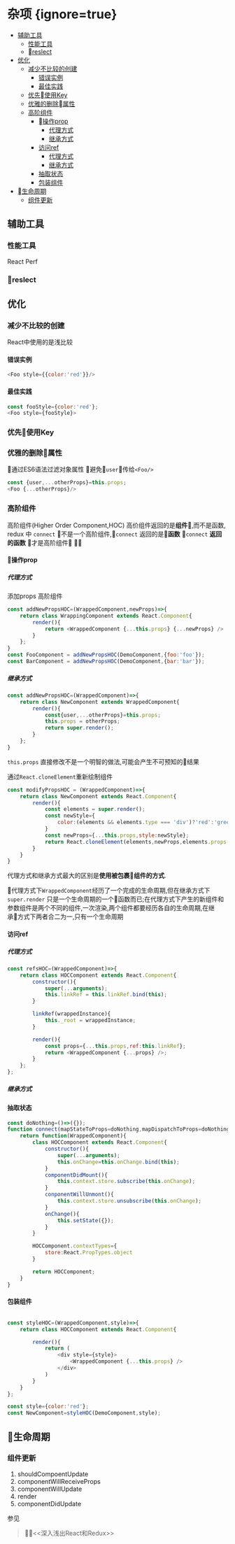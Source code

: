# 杂项 {ignore=true}

<!-- @import "[TOC]" {cmd="toc" depthFrom=1 depthTo=6 orderedList=false} -->

<!-- code_chunk_output -->

* [辅助工具](#辅助工具)
	* [性能工具](#性能工具)
	* [reslect](#reslect)
* [优化](#优化)
	* [减少不比较的创建](#减少不比较的创建)
		* [错误实例](#错误实例)
		* [最佳实践](#最佳实践)
	* [优先使用Key](#优先使用key)
	* [优雅的删除属性](#优雅的删除属性)
	* [高阶组件](#高阶组件)
		* [操作prop](#操作prop)
			* [代理方式](#代理方式)
			* [继承方式](#继承方式)
		* [访问ref](#访问ref)
			* [代理方式](#代理方式-1)
			* [继承方式](#继承方式-1)
		* [抽取状态](#抽取状态)
		* [包装组件](#包装组件)
* [生命周期](#生命周期)
	* [组件更新](#组件更新)

<!-- /code_chunk_output -->

## 辅助工具

### 性能工具

React Perf

### reslect

## 优化

### 减少不比较的创建

React中使用的是浅比较

#### 错误实例

```js
<Foo style={{color:'red'}}/>
```

#### 最佳实践

```javascript
const fooStyle={color:'red'};
<Foo style={fooStyle}>
```

### 优先使用Key

### 优雅的删除属性

通过ES6语法过滤对象属性
避免`user`传给`<Foo/>`

```js
const {user,...otherProps}=this.props;
<Foo {...otherProps}/>
```

### 高阶组件

高阶组件(Higher Order Component,HOC)
高价组件返回的是**组件**,而不是函数,
redux 中 `connect` 不是一个高阶组件,`connect` 返回的是**函数**
`connect` **返回的函数** 才是高阶组件


#### 操作prop

##### 代理方式

添加props 高阶组件

```js
const addNewPropsHOC=(WrappedComponent,newProps)=>{
    return class WrappingComponent extends React.Component{
        render(){
            return <WrappedComponent {...this.props} {...newProps} />
        }
    };
}
const FooComponent = addNewPropsHOC(DemoComponent,{foo:'foo'});
const BarComponent = addNewPropsHOC(DemoComponent,{bar:'bar'});
```

##### 继承方式

```js
const addNewPropsHOC=(WrappedComponent)=>{
    return class NewComponent extends WrappedComponent{
        render(){
            const{user,...otherProps}=this.props;
            this.props = otherProps;
            return super.render();
        }
    };
}

```

`this.props` 直接修改不是一个明智的做法,可能会产生不可预知的结果

通过`React.cloneElement`重新绘制组件

```js
const modifyPropsHOC = (WrappedComponent)=>{
    return class NewComponent extends React.Component{
        render(){
            const elements = super.render();
            const newStyle={
                color:(elements && elements.type === 'div')?'red':'green'
            }
            const newProps={...this.props,style:newStyle};
            return React.cloneElement(elements,newProps,elements.props.children);
        }
    }
}
```

代理方式和继承方式最大的区别是**使用被包裹组件的方式**.

代理方式下`WrappedComponent`经历了一个完成的生命周期,但在继承方式下 `super.render` 只是一个生命周期的一个函数而已;在代理方式下产生的新组件和参数组件是两个不同的组件,一次渲染,两个组件都要经历各自的生命周期,在继承方式下两者合二为一,只有一个生命周期

#### 访问ref

##### 代理方式

```js
const refsHOC=(WrappedComponent)=>{
    return class HOCComponent extends React.Component{
        constructor(){
            super(...arguments);
            this.linkRef = this.linkRef.bind(this);
        }

        linkRef(wrappedInstance){
            this._root = wrappedInstance;
        }

        render(){
            const props={...this.props,ref:this.linkRef};
            return <WrappedComponent {...props} />;
        }
    };
};
```

##### 继承方式

#### 抽取状态

```js
const doNothing=()=>({});
function connect(mapStateToProps=doNothing,mapDispatchToProps=doNothing){
    return function(WrappedComponent){
        class HOCComponent extends React.Component{
            constructor(){
                super(...arguments);
                this.onChange=this.onChange.bind(this);
            }
            componentDidMount(){
                this.context.store.subscribe(this.onChange);
            }
            conponentWillUnmont(){
                this.context.store.unsubscribe(this.onChange);
            }
            onChange(){
                this.setState({});
            }
        }

        HOCComponent.contextTypes={
            store:React.PropTypes.object
        }

        return HOCComponent;
    }
}
```

#### 包装组件

```js

const styleHOC=(WrappedComponent,style)=>{
    return class HOCComponent extends React.Component{

        render(){
            return (
                <div style={style}>
                    <WrappedComponent {...this.props} />
                </div>
            )
        }
    }
};

const style={color:'red'};
const NewComponent=styleHOC(DemoComponent,style);

```

## 生命周期

### 组件更新

1. shouldCompoentUpdate
2. componentWillReceiveProps
3. componentWillUpdate
4. render
5. componentDidUpdate

参见
><<深入浅出React和Redux>>